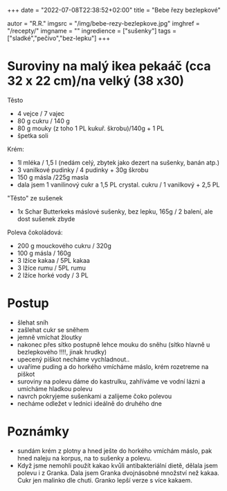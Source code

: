 
+++
date = "2022-07-08T22:38:52+02:00"
title = "Bebe řezy bezlepkové"

autor = "R.R."
imgsrc = "/img/bebe-rezy-bezlepkove.jpg"
imghref = "/recepty/"
imgname = ""
ingredience = ["sušenky"]
tags = ["sladké","pečivo","bez-lepku"]
+++

# Suroviny na malý ikea pekaáč (cca 32 x 22 cm)/na velký (38 x30)
Těsto 
- 4 vejce / 7 vajec
- 80 g cukru / 140 g
- 80 g mouky (z toho 1 PL kukuř. škrobu)/140g + 1 PL
- špetka soli

Krém:
- 1l mléka / 1,5 l (nedám celý, zbytek jako dezert na sušenky, banán atp.)
- 3 vanilkové pudinky / 4 pudinky + 30g škrobu
- 150 g másla /225g masla
- dala jsem 1 vanilinový cukr a 1,5 PL crystal. cukru / 1 vanilkový + 2,5 PL

"Těsto" ze sušenek
- 1x Schar Butterkeks máslové sušenky, bez lepku, 165g / 2 balení, ale dost sušenek zbyde

Poleva čokoládová:
- 200 g mouckového cukru / 320g
- 100 g másla / 160g
- 3 lžíce kakaa / 5PL kakaa 
- 3 lžíce rumu / 5PL rumu
- 2 lžíce horké vody / 3 PL


# Postup
- šlehat sníh 
- zašlehat cukr se sněhem
- jemně vmíchat žloutky
- nakonec přes sítko postupně lehce mouku do sněhu
(sítko hlavně u bezlepkového !!!!, jinak hrudky)
- upecený piškot necháme vychladnout..
- uvaříme puding a do horkého vmícháme máslo, krém  rozetreme na piškot
- suroviny na polevu dáme do kastrulku, zahříváme ve vodní lázni a umícháme hladkou polevu
- navrch pokryjeme sušenkami a zalijeme čoko polevou
- necháme odležet v  lednici ideálně do druhého dne

# Poznámky
- sundám krém z plotny a hned ješte do horkého vmíchám máslo, pak hned naleju na korpus, na to sušenky a polevu. 
- Když jsme nemohli použít kakao kvůli antibakteriální dietě, dělala jsem polevu i z Granka. Dala jsem Granka dvojnásobné množství než kakaa. Cukr jen malinko dle chuti. Granko lepší verze s více kakaem.